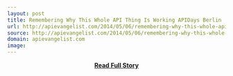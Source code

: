 ```yaml
---
layout: post
title: Remembering Why This Whole API Thing Is Working APIDays Berlin
url: http://apievangelist.com/2014/05/06/remembering-why-this-whole-api-thing-is-working--apidays-berlin/
source: http://apievangelist.com/2014/05/06/remembering-why-this-whole-api-thing-is-working--apidays-berlin/
domain: apievangelist.com
image: 
---
```


<p></p>
<center><p><a href="http://apievangelist.com/2014/05/06/remembering-why-this-whole-api-thing-is-working--apidays-berlin/" style='padding:25px; font-sze:18px; font-weight: bold;'>Read Full Story</a></p></center>
